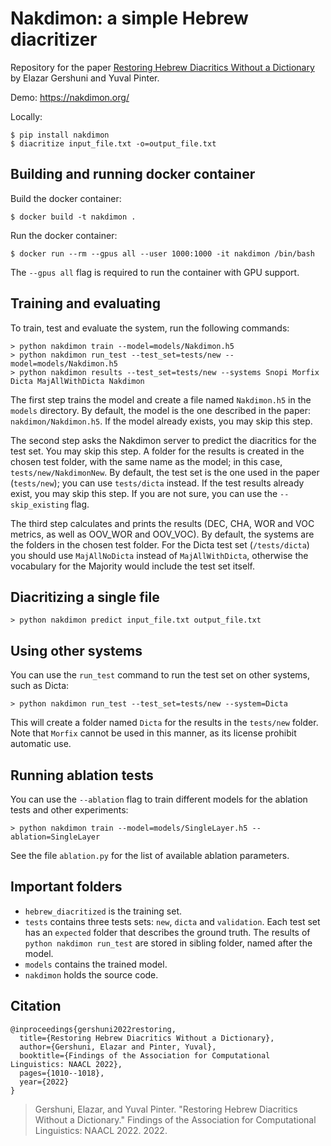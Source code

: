 # Nakdimon: a simple Hebrew diacritizer

Repository for the paper [Restoring Hebrew Diacritics Without a Dictionary](https://arxiv.org/abs/2105.05209) by Elazar Gershuni and Yuval Pinter.

Demo: https://nakdimon.org/

Locally:
```
$ pip install nakdimon
$ diacritize input_file.txt -o=output_file.txt
```

## Building and running docker container
Build the docker container:
```
$ docker build -t nakdimon .
```

Run the docker container:
```
$ docker run --rm --gpus all --user 1000:1000 -it nakdimon /bin/bash
```

The `--gpus all` flag is required to run the container with GPU support.

## Training and evaluating
To train, test and evaluate the system, run the following commands:
```
> python nakdimon train --model=models/Nakdimon.h5
> python nakdimon run_test --test_set=tests/new --model=models/Nakdimon.h5
> python nakdimon results --test_set=tests/new --systems Snopi Morfix Dicta MajAllWithDicta Nakdimon
```
The first step trains the model and create a file named `Nakdimon.h5` in the `models` directory.
By default, the model is the one described in the paper: `nakdimon/Nakdimon.h5`.
If the model already exists, you may skip this step. 

The second step asks the Nakdimon server to predict the diacritics for the test set. You may skip this step.
A folder for the results is created in the chosen test folder, with the same name as the model; in this case, `tests/new/NakdimonNew`.
By default, the test set is the one used in the paper (`tests/new`); you can use `tests/dicta` instead.
If the test results already exist, you may skip this step. If you are not sure, you can use the `--skip_existing` flag.

The third step calculates and prints the results (DEC, CHA, WOR and VOC metrics, as well as OOV_WOR and OOV_VOC).
By default, the systems are the folders in the chosen test folder.
For the Dicta test set (`/tests/dicta`) you should use `MajAllNoDicta` instead of `MajAllWithDicta`, otherwise the vocabulary for the Majority would include the test set itself.

## Diacritizing a single file
```
> python nakdimon predict input_file.txt output_file.txt
```

## Using other systems
You can use the `run_test` command to run the test set on other systems, such as Dicta:
```
> python nakdimon run_test --test_set=tests/new --system=Dicta
```
This will create a folder named `Dicta` for the results in the `tests/new` folder.
Note that `Morfix` cannot be used in this manner, as its license prohibit automatic use.

## Running ablation tests
You can use the `--ablation` flag to train different models for the ablation tests and other experiments:
```
> python nakdimon train --model=models/SingleLayer.h5 --ablation=SingleLayer
```
See the file `ablation.py` for the list of available ablation parameters.

## Important folders
* `hebrew_diacritized` is the training set.
* `tests` contains three tests sets: `new`, `dicta` and `validation`.
  Each test set has an `expected` folder that describes the ground truth.
  The results of `python nakdimon run_test` are stored in sibling folder, named after the model.
* `models` contains the trained model.
* `nakdimon` holds the source code.

## Citation
```
@inproceedings{gershuni2022restoring,
  title={Restoring Hebrew Diacritics Without a Dictionary},
  author={Gershuni, Elazar and Pinter, Yuval},
  booktitle={Findings of the Association for Computational Linguistics: NAACL 2022},
  pages={1010--1018},
  year={2022}
}
```
> Gershuni, Elazar, and Yuval Pinter. "Restoring Hebrew Diacritics Without a Dictionary." Findings of the Association for Computational Linguistics: NAACL 2022. 2022.
